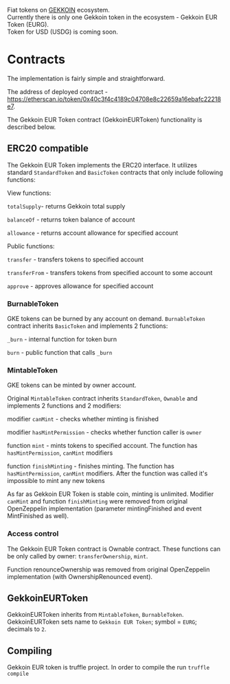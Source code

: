Fiat tokens on [GEKKOIN](https://gekkoin.com) ecosystem. <br />
Currently there is only one Gekkoin token in the ecosystem - Gekkoin EUR Token (EURG). <br />
Token for USD (USDG) is coming soon.

# Contracts
The implementation is fairly simple and straightforward.

The address of deployed contract - https://etherscan.io/token/0x40c3f4c4189c04708e8c22659a16ebafc22218e7.

The Gekkoin EUR Token contract (GekkoinEURToken) functionality is described below.

## ERC20 compatible
The Gekkoin EUR Token implements the ERC20 interface. It utilizes standard `StandardToken` and `BasicToken` contracts that only include following functions:

View functions:

`totalSupply`- returns Gekkoin total supply

`balanceOf` - returns token balance of account

`allowance` - returns account allowance for specified account

Public functions:

`transfer` - transfers tokens to specified account

`transferFrom` - transfers tokens from specified account to some account

`approve` - approves allowance for specified account

### BurnableToken
GKE tokens can be burned by any account on demand. `BurnableToken` contract inherits `BasicToken` and implements 2 functions:

`_burn` - internal function for token burn

`burn` - public function that calls `_burn`

### MintableToken
GKE tokens can be minted by owner account.

Original `MintableToken` contract inherits `StandardToken`, `Ownable` and implements 2 functions and 2 modifiers:

modifier `canMint` - checks whether minting is finished

modifier `hasMintPermission` - checks whether function caller is `owner`

function `mint` - mints tokens to specified account. The function has `hasMintPermission`, `canMint` modifiers

function `finishMinting` - finishes minting. The function has `hasMintPermission`, `canMint` modifiers. After the function was called it's impossible to mint any new tokens

As far as Gekkoin EUR Token is stable coin, minting is unlimited. Modifier `canMint` and function `finishMinting`  were removed from original OpenZeppelin implementation (parameter mintingFinished and event MintFinished as well).

### Access control
The Gekkoin EUR Token contract is Ownable contract. These functions can be only called by owner: `transferOwnership`, `mint`.

Function renounceOwnership was removed from original OpenZeppelin implementation (with OwnershipRenounced event).

## GekkoinEURToken
GekkoinEURToken inherits from `MintableToken`, `BurnableToken`. GekkoinEURToken sets name to `Gekkoin EUR Token`; symbol = `EURG`; decimals to `2`.

## Compiling
Gekkoin EUR token is truffle project. In order to compile the run  `truffle compile`
